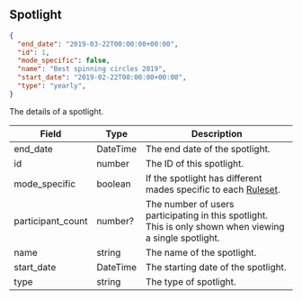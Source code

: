 ## Spotlight
```json
{
  "end_date": "2019-03-22T00:00:00+00:00",
  "id": 1,
  "mode_specific": false,
  "name": "Best spinning circles 2019",
  "start_date": "2019-02-22T00:00:00+00:00",
  "type": "yearly",
}
```

The details of a spotlight.

Field             | Type     | Description
----------------- | -------- | ----------------------------------------------------------------------------
end_date          | DateTime | The end date of the spotlight.
id                | number   | The ID of this spotlight.
mode_specific     | boolean  | If the spotlight has different mades specific to each [Ruleset](#ruleset).
participant_count | number?  | The number of users participating in this spotlight. This is only shown when viewing a single spotlight.
name              | string   | The name of the spotlight.
start_date        | DateTime | The starting date of the spotlight.
type              | string   | The type of spotlight.
